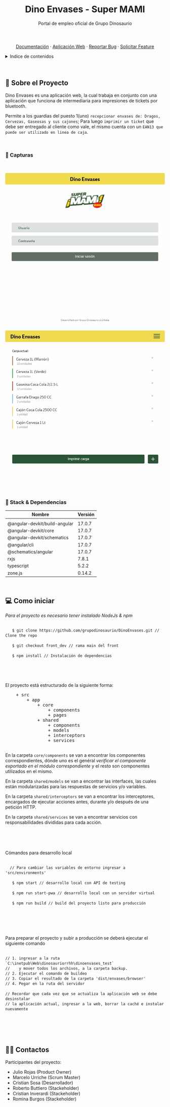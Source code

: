 <header align="center">
  
  <h1 align="center">Dino Envases - Super MAMI</h1>
  
  <p align="center">Portal de empleo oficial de Grupo Dinosaurio</p>
 
</header>

<section align="center">

[Documentación](https://github.com/grupodinosaurio/DinoEnvases)
·
[Aplicación Web](https://www.dinosauriorrhh.com.ar/dinoenvases_test)
·
[Reportar Bug](https://github.com/grupodinosaurio/DinoEnvases/issues)
·
[Solicitar Feature](https://github.com/grupodinosaurio/DinoEnvases/issues)

</section>

<!-- TABLE OF CONTENTS -->
<details closed>
  <summary>Indice de contenidos</summary>
  <ul>
    <li>
      <a href="#about-the-project">Sobre el Proyecto</a>
      <ul>
        <li><a href="#capturas">Capturas</a></li>
        <li><a href="#stack">Stack & Dependencias</a></li>
      </ul>
    </li>
    <li><a href="#install">Como iniciar</a></li>
    <li><a href="#contact">Contactos</a></li>
  </ul>
</details>

<br />
<br />

<section id="about-the-project">
  <h2>💼 Sobre el Proyecto</h2>

Dino Envases es una aplicación web, la cual trabaja en conjunto con una aplicación que funciona de intermediaria para impresiones de tickets por bluetooth.

Permite a los guardias del puesto 1(uno) `recepcionar envases de: Dragos, Cervezas, Gaseosas y sus cajones`; Para luego `imprimir un ticket` que debe ser entregado al cliente como vale, el mismo cuenta con un `EAN13 que puede ser utilizado en linea de caja`. 


<br>

<article id="capturas">

  <h3>📸 Capturas</h3>

<br>

<div align="center">

![Desktop App version](./docs/inicio.png "Desktop App version - LogIn")

![Desktop App version](./docs/carga.png "Desktop App version - Vacantes")

</div>

</article>
  
<br />
  
<article id="stack">
  
  <h3>👾 Stack & Dependencias</h3>

| **Nombre**                    | **Versión** |
| ----------------------------- | ----------- |
|                               |             |
| @angular-devkit/build-angular | 17.0.7      |
| @angular-devkit/core          | 17.0.7      |
| @angular-devkit/schematics    | 17.0.7      |
| @angular/cli                  | 17.0.7      |
| @schematics/angular           | 17.0.7      |
| rxjs                          | 7.8.1       |
| typescript                    | 5.2.2       |
| zone.js                       | 0.14.2      |

</article>
  
<br />

</section>

<section id="install">
  <h2>💻 Como iniciar</h2>

<article>
  
  *Para el proyecto es necesario tener instalado NodeJs & npm*

  <pre>
  <code>
   $ git clone https://github.com/grupodinosaurio/DinoEnvases.git // Clone the repo
   
   $ git checkout front_dev // rama main del front
   
   $ npm install // Instalación de dependencias
  </code>
  </pre>

  <br />
  
  El proyecto está estructurado de la siguiente forma:  
  
  <pre>
    + src
        + app
            + core
                + components
                + pages
            + shared
                + components
                + models
                + interceptors
                + services
  </pre>
  
En la carpeta `core/components` se van a encontrar los componentes correspondientes, dónde uno es el genéral *verificar el componente exportado en el módulo correspondiente* y el resto son componentes utilizados en el mismo.

En la carpeta `shared/models` se van a encontrar las interfaces, las cuales están modularizadas para las respuestas de servicios y/o variables.

En la carpeta `shared/interceptors` se van a encontrar los interceptores, encargados de ejecutar acciones antes, durante y/o después de una petición HTTP.

En la carpeta `shared/services` se van a encontrar servicios con responsabilidades divididas para cada acción.

  <br />
  <br />
  <br />

Cómandos para desarrollo local

  <pre>
  <code>
  // Para cambiar las variables de entorno ingresar a 'src/environments'

   $ npm start // desarrollo local con API de testing

   $ npm run start-pwa // desarrollo local con un servidor virtual

   $ npm run build // build del proyecto listo para producción
  </code>
  </pre>

  <br />
  <br />
  
Para preparar el proyecto y subir a producción se deberá ejecutar el siguiente comando
  
  <pre>
  <code>
// 1. ingresar a la ruta `C:\inetpub\Web\dinosauriorrhh\dinoenvases_test` 
//    y mover todos los archivos, a la carpeta backup.
// 2. Ejecutar el comando de buildeo
// 3. Copiar el resultado de la carpeta 'dist/envases/browser'
// 4. Pegar en la ruta del servidor

// Recordar que cada vez que se actualiza la aplicación web se debe desinstalar
// la aplicación actual, ingresar a la web, borrar la caché e instalar nuevamente
  </code>
  </pre>
  
</article>
  
</section>

<br />
<br />

<section id="contact">
  <h2>🤝🏽 Contactos</h2>

<article>
  
  Participantes del proyecto:
  
  - Julio Rojas (Product Owner)
  - Marcelo Urriche (Scrum Master)
  - Cristian Sosa (Desarrollador)
  - Roberto Buttiero (Stackeholder)
  - Cristian Inverardi (Stackeholder)
  - Romina Burgos (Stackeholder)

</article>
  
</section>
